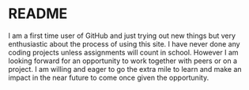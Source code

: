 # README
I am a first time user of GitHub and just trying out new things but very enthusiastic about the process of using this site.
I have never done any coding projects unless assignments will count in school. 
However I am looking forward for an opportunity to work together with peers or on a project.
I am willing and eager to go the extra mile to learn and make an impact in the near future to come once given the opportunity.

